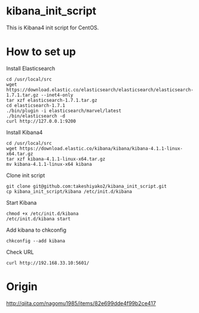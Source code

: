 # kibana_init_script

This is Kibana4 init script for CentOS.


# How to set up

Install Elasticsearch
```
cd /usr/local/src
wget https://download.elastic.co/elasticsearch/elasticsearch/elasticsearch-1.7.1.tar.gz --inet4-only
tar xzf elasticsearch-1.7.1.tar.gz
cd elasticsearch-1.7.1
./bin/plugin -i elasticsearch/marvel/latest
./bin/elasticsearch -d
curl http://127.0.0.1:9200
```

Install Kibana4
```
cd /usr/local/src
wget https://download.elastic.co/kibana/kibana/kibana-4.1.1-linux-x64.tar.gz
tar xzf kibana-4.1.1-linux-x64.tar.gz
mv kibana-4.1.1-linux-x64 kibana
```

Clone init script
```
git clone git@github.com:takeshiyako2/kibana_init_script.git
cp kibana_init_script/kibana /etc/init.d/kibana
```

Start Kibana
```
chmod +x /etc/init.d/kibana
/etc/init.d/kibana start
```

Add kibana to chkconfig
```
chkconfig --add kibana
```

Check URL
```
curl http://192.168.33.10:5601/
```


# Origin

http://qiita.com/nagomu1985/items/82e699dde4f99b2ce417


